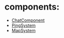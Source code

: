 # components:

- [ChatComponent](https://irajsb.github.io/UMGPluginDocs/ChatSystem/ChatComponent)
- [PingSystem](https://irajsb.github.io/UMGPluginDocs/ChatSystem/PingSystem)
- [MapSystem](https://irajsb.github.io/UMGPluginDocs/MapSystem/MapSystem)